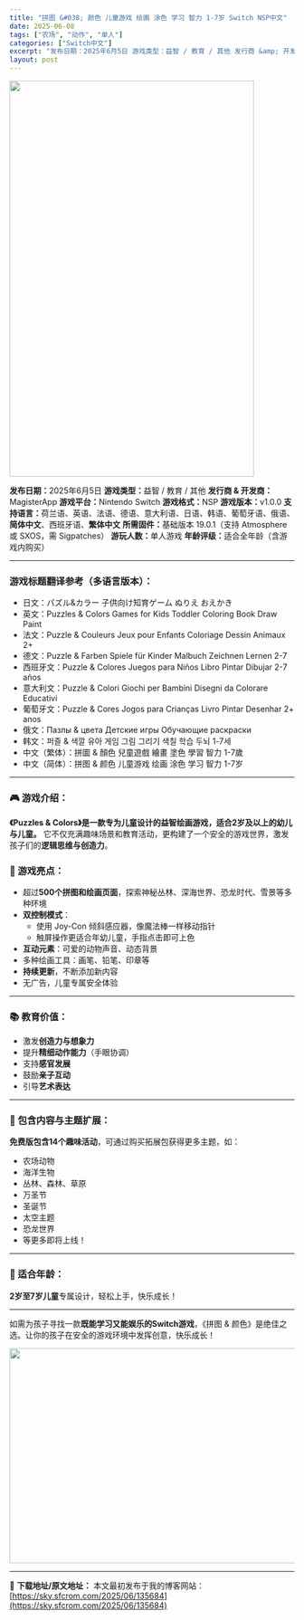 ```yaml
---
title: "拼图 &#038; 颜色 儿童游戏 绘画 涂色 学习 智力 1-7岁 Switch NSP中文"
date: 2025-06-08
tags: ["农场", "动作", "单人"]
categories: ["Switch中文"]
excerpt: "发布日期：2025年6月5日 游戏类型：益智 / 教育 / 其他 发行商 &amp; 开发商：MagisterApp 游戏平台：Nintendo Switch 游戏格式：NSP 游戏版本：v1.0.0 支持语言：荷兰语、英语、法语、德语、意大利语、日语、韩语、葡萄牙语、俄语、简体中文、西班牙语、繁体&hellip;"
layout: post
---
```


<img class="aligncenter size-full wp-image-135687" src="https://sky.sfcrom.com/wp-content/uploads/2025/06/2025060809353073.webp" alt="" width="432" height="700" />

<strong>发布日期：</strong>2025年6月5日
<strong>游戏类型：</strong>益智 / 教育 / 其他
<strong>发行商 &amp; 开发商：</strong>MagisterApp
<strong>游戏平台：</strong>Nintendo Switch
<strong>游戏格式：</strong>NSP
<strong>游戏版本：</strong>v1.0.0
<strong>支持语言：</strong>荷兰语、英语、法语、德语、意大利语、日语、韩语、葡萄牙语、俄语、<strong>简体中文</strong>、西班牙语、<strong>繁体中文</strong>
<strong>所需固件：</strong>基础版本 19.0.1（支持 Atmosphere 或 SXOS，需 Sigpatches）
<strong>游玩人数：</strong>单人游戏
<strong>年龄评级：</strong>适合全年龄（含游戏内购买）

<hr />

<h3>游戏标题翻译参考（多语言版本）：</h3>
<ul>
 	<li>日文：パズル&amp;カラー 子供向け知育ゲーム ぬりえ おえかき</li>
 	<li>英文：Puzzles &amp; Colors Games for Kids Toddler Coloring Book Draw Paint</li>
 	<li>法文：Puzzle &amp; Couleurs Jeux pour Enfants Coloriage Dessin Animaux 2+</li>
 	<li>德文：Puzzle &amp; Farben Spiele für Kinder Malbuch Zeichnen Lernen 2-7</li>
 	<li>西班牙文：Puzzle &amp; Colores Juegos para Niños Libro Pintar Dibujar 2-7 años</li>
 	<li>意大利文：Puzzle &amp; Colori Giochi per Bambini Disegni da Colorare Educativi</li>
 	<li>葡萄牙文：Puzzle &amp; Cores Jogos para Crianças Livro Pintar Desenhar 2+ anos</li>
 	<li>俄文：Пазлы &amp; цвета Детские игры Обучающие раскраски</li>
 	<li>韩文：퍼즐 &amp; 색깔 유아 게임 그림 그리기 색칠 학습 두뇌 1-7세</li>
 	<li>中文（繁体）：拼圖 &amp; 顏色 兒童遊戲 繪畫 塗色 學習 智力 1-7歲</li>
 	<li>中文（简体）：拼图 &amp; 颜色 儿童游戏 绘画 涂色 学习 智力 1-7岁</li>
</ul>

<hr />

<h3>🎮 游戏介绍：</h3>
<strong>《Puzzles &amp; Colors》是一款专为儿童设计的益智绘画游戏，适合2岁及以上的幼儿与儿童。</strong>
它不仅充满趣味场景和教育活动，更构建了一个安全的游戏世界，激发孩子们的<strong>逻辑思维与创造力</strong>。
<h3>🌟 游戏亮点：</h3>
<ul>
 	<li>超过<strong>500个拼图和绘画页面</strong>，探索神秘丛林、深海世界、恐龙时代、雪景等多种环境</li>
 	<li><strong>双控制模式</strong>：
<ul>
 	<li>使用 Joy-Con 倾斜感应器，像魔法棒一样移动指针</li>
 	<li>触屏操作更适合年幼儿童，手指点击即可上色</li>
</ul>
</li>
 	<li><strong>互动元素</strong>：可爱的动物声音、动态背景</li>
 	<li>多种绘画工具：画笔、铅笔、印章等</li>
 	<li><strong>持续更新</strong>，不断添加新内容</li>
 	<li>无广告，儿童专属安全体验</li>
</ul>

<hr />

<h3>📚 教育价值：</h3>
<ul>
 	<li>激发<strong>创造力与想象力</strong></li>
 	<li>提升<strong>精细动作能力</strong>（手眼协调）</li>
 	<li>支持<strong>感官发展</strong></li>
 	<li>鼓励<strong>亲子互动</strong></li>
 	<li>引导<strong>艺术表达</strong></li>
</ul>

<hr />

<h3>🧩 包含内容与主题扩展：</h3>
<strong>免费版包含14个趣味活动</strong>，可通过购买拓展包获得更多主题，如：
<ul>
 	<li>农场动物</li>
 	<li>海洋生物</li>
 	<li>丛林、森林、草原</li>
 	<li>万圣节</li>
 	<li>圣诞节</li>
 	<li>太空主题</li>
 	<li>恐龙世界</li>
 	<li>等更多即将上线！</li>
</ul>

<hr />

<h3>🧒 适合年龄：</h3>
<strong>2岁至7岁儿童</strong>专属设计，轻松上手，快乐成长！

<hr />

如需为孩子寻找一款<strong>既能学习又能娱乐的Switch游戏</strong>，《拼图 &amp; 颜色》是绝佳之选。让你的孩子在安全的游戏环境中发挥创意，快乐成长！

<img class="aligncenter size-full wp-image-135686" src="https://sky.sfcrom.com/wp-content/uploads/2025/06/202506080935299.webp" alt="" width="676" height="380" />

---
📖 **下载地址/原文地址：** 本文最初发布于我的博客网站：[https://sky.sfcrom.com/2025/06/135684](https://sky.sfcrom.com/2025/06/135684)
